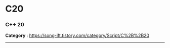 # C20
<h3>C++ 20</h3>

<b>Category</b> : https://song-ift.tistory.com/category/Script/C%2B%2B20

<hr size="5">
